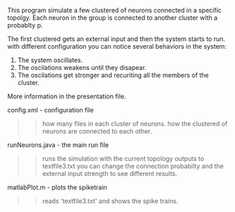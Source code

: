 This program simulate a few clustered of neurons connected in a specific topolgy.
Each neuron in the group is connected to another cluster with a probablty p.

The first clustered gets an external input and then the system starts to run.
with different configuration you can notice several behaviors in the system:
1. The system oscillates.
2. The oscilations weakens until they disapear.
3. The oscilations get stronger and recuriting all the members of the cluster.

More information in the presentation file.


config.xml - configuration file 
>> how many files in each cluster of neurons.
>> how the clustered of neurons are connected to each other.


runNeurons.java - the main run file
>> runs the simulation with the current topology
>> outputs to textfile3.txt
>> you can change the connection probabilty and the external input strength to see different results.


matlabPlot.m - plots the spiketrain
>> reads 'textfile3.txt' and shows the spike trains.
